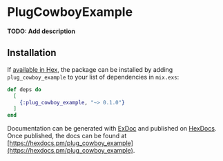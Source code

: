 # PlugCowboyExample

**TODO: Add description**

## Installation

If [available in Hex](https://hex.pm/docs/publish), the package can be installed
by adding `plug_cowboy_example` to your list of dependencies in `mix.exs`:

```elixir
def deps do
  [
    {:plug_cowboy_example, "~> 0.1.0"}
  ]
end
```

Documentation can be generated with [ExDoc](https://github.com/elixir-lang/ex_doc)
and published on [HexDocs](https://hexdocs.pm). Once published, the docs can
be found at [https://hexdocs.pm/plug_cowboy_example](https://hexdocs.pm/plug_cowboy_example).

